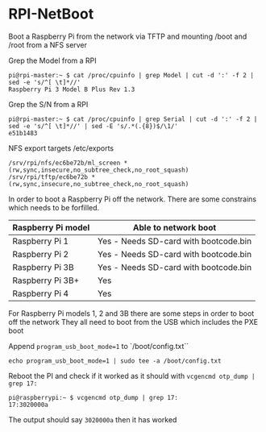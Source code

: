 # RPI-NetBoot
Boot a Raspberry Pi from the network via TFTP and mounting /boot and /root from a NFS server


Grep the Model from a RPI
```
pi@rpi-master:~ $ cat /proc/cpuinfo | grep Model | cut -d ':' -f 2 | sed -e 's/^[ \t]*//'
Raspberry Pi 3 Model B Plus Rev 1.3
```


Grep the S/N from a RPI
```
pi@rpi-master:~ $ cat /proc/cpuinfo | grep Serial | cut -d ':' -f 2 | sed -e 's/^[ \t]*//' | sed -E 's/.*(.{8})$/\1/'
e51b1483
```

NFS export targets /etc/exports
```
/srv/rpi/nfs/ec6be72b/ml_screen *(rw,sync,insecure,no_subtree_check,no_root_squash)
/srv/rpi/tftp/ec6be72b *(rw,sync,insecure,no_subtree_check,no_root_squash)
```

In order to boot a Raspberry Pi off the network. There are some constrains which needs to be forfilled.

| Raspberry Pi model    | Able to network boot                  |
| --------------------- | ------------------------------------- |
| Raspberry Pi 1        | Yes - Needs SD-card with bootcode.bin |
| Raspberry Pi 2        | Yes - Needs SD-card with bootcode.bin |
| Raspberry Pi 3B       | Yes - Needs SD-card with bootcode.bin |
| Raspberry Pi 3B+      | Yes |
| Raspberry Pi 4        | Yes |

For Raspberry Pi models 1, 2 and 3B there are some steps in order to boot off the network
They all need to boot from the USB which includes the PXE boot

Append `program_usb_boot_mode=1` to `/boot/config.txt``
```
echo program_usb_boot_mode=1 | sudo tee -a /boot/config.txt
```

Reboot the PI and check if it worked as it should with `vcgencmd otp_dump | grep 17:`
```
pi@raspberrypi:~ $ vcgencmd otp_dump | grep 17:
17:3020000a
```
The output should say `3020000a` then it has worked